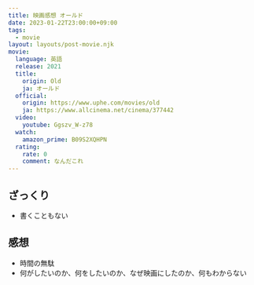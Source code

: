 ```yaml
---
title: 映画感想 オールド
date: 2023-01-22T23:00:00+09:00
tags:
  - movie
layout: layouts/post-movie.njk
movie:
  language: 英語
  release: 2021
  title:
    origin: Old
    ja: オールド
  official:
    origin: https://www.uphe.com/movies/old
    ja: https://www.allcinema.net/cinema/377442
  video:
    youtube: Ggszv_W-z78
  watch:
    amazon_prime: B09S2XQHPN
  rating: 
    rate: 0
    comment: なんだこれ
---
```


## ざっくり

* 書くこともない

## 感想

* 時間の無駄
* 何がしたいのか、何をしたいのか、なぜ映画にしたのか、何もわからない

